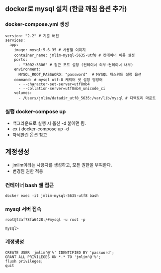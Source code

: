 ## docker로 mysql 설치 (한글 깨짐 옵션 추가)

### docker-compose.yml 생성
~~~
version: "2.2" # 기준 버전
services:
  app:
    image: mysql:5.6.35 # 사용할 이미지
    container_name: jmlim-mysql-5635-utf8 # 컨테이너 이름 설정
    ports:
      - "3002:3306" # 접근 포트 설정 (컨테이너 외부:컨테이너 내부)
    environment:
      MYSQL_ROOT_PASSWORD: "password"  # MYSQL 패스워드 설정 옵션
    command: # mysql utf-8 케릭터 셋 설정 명령어
      - --character-set-server=utf8mb4 
      - --collation-server=utf8mb4_unicode_ci
    volumes:
      - /Users/jmlim/datadir_utf8_5635:/var/lib/mysql # 디렉토리 마운트
~~~

### 실행 docker-compose up
 - 백그라운드로 실행 시 옵션 -d 붙이면 됨.
 - ex ) docker-compose up -d
 - 자세한건 옵션 참고

## 계정생성
 - jmlim이라는 사용자를 생성하고, 모든 권한을 부여한다.
 - 변경된 권한 적용

### 컨테이너 bash 쉘 접근
~~~
docker exec -it jmlim-mysql-5635-utf8 bash
~~~

### mysql 서버 접속
~~~
root@f3af78fa6428:/#mysql -u root -p

mysql>
~~~

### 계정생성
~~~
CREATE USER 'jmlim'@'%' IDENTIFIED BY 'password';
GRANT ALL PRIVILEGES ON *.* TO 'jmlim'@'%';
flush privileges;
quit
~~~

